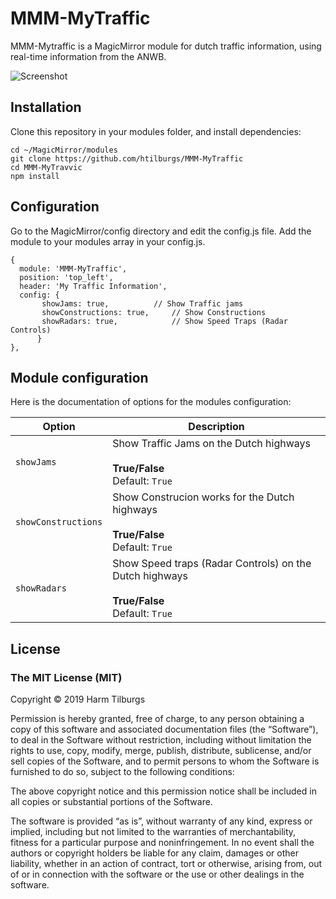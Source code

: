 # MMM-MyTraffic
MMM-Mytraffic is a MagicMirror module for dutch traffic information, using real-time information from the ANWB.

![Screenshot]()

## Installation
Clone this repository in your modules folder, and install dependencies:

```
cd ~/MagicMirror/modules 
git clone https://github.com/htilburgs/MMM-MyTraffic
cd MMM-MyTravvic
npm install 
```

## Configuration
Go to the MagicMirror/config directory and edit the config.js file.
Add the module to your modules array in your config.js.

```
{
  module: 'MMM-MyTraffic',
  position: 'top_left',
  header: 'My Traffic Information',
  config: {
  	   showJams: true,			// Show Traffic jams
	   showConstructions: true,		// Show Constructions
	   showRadars: true,			// Show Speed Traps (Radar Controls)
	  }
},
```

## Module configuration
Here is the documentation of options for the modules configuration:

<table>
  <thead>
    <tr>
      <th>Option</th>
      <th>Description</th>
    </tr>
  </thead>
  <tbody>
    <tr>
      <td><code>showJams</code></td>
      <td>Show Traffic Jams on the Dutch highways<br /><br /><strong>True/False</strong><br />Default: <code>True</code></td>
    </tr>
    <tr>
      <td><code>showConstructions</code></td>
      <td>Show Construcion works for the Dutch highways<br /><br /><strong>True/False</strong><br />Default: <code>True</code></td>
    </tr>
    <tr>
      <td><code>showRadars</code></td>
      <td>Show Speed traps (Radar Controls) on the Dutch highways<br /><br /><strong>True/False</strong><br />Default: <code>True</code></td>
    </tr>    
</tbody>
</table>

## License
### The MIT License (MIT)

Copyright © 2019 Harm Tilburgs

Permission is hereby granted, free of charge, to any person obtaining a copy of this software and associated documentation files (the “Software”), to deal in the Software without restriction, including without limitation the rights to use, copy, modify, merge, publish, distribute, sublicense, and/or sell copies of the Software, and to permit persons to whom the Software is furnished to do so, subject to the following conditions:

The above copyright notice and this permission notice shall be included in all copies or substantial portions of the Software.

The software is provided “as is”, without warranty of any kind, express or implied, including but not limited to the warranties of merchantability, fitness for a particular purpose and noninfringement. In no event shall the authors or copyright holders be liable for any claim, damages or other liability, whether in an action of contract, tort or otherwise, arising from, out of or in connection with the software or the use or other dealings in the software.
